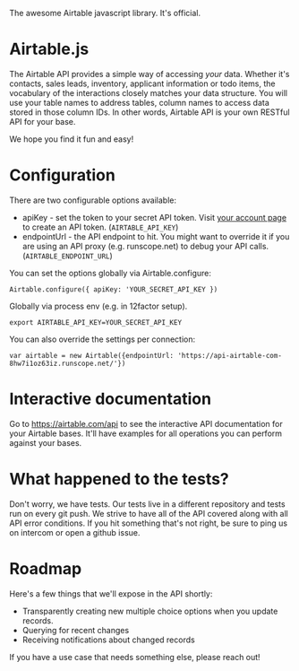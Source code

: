 The awesome Airtable javascript library. It's official.

# Airtable.js

The Airtable API provides a simple way of accessing *your*
data. Whether it's contacts, sales leads, inventory, applicant
information or todo items, the vocabulary of the interactions closely
matches your data structure. You will use your table names to address
tables, column names to access data stored in those column IDs. In
other words, Airtable API is your own RESTful API for your
base.

We hope you find it fun and easy!


# Configuration

There are two configurable options available:

  * apiKey - set the token to your secret API token. Visit [your account page](https://airtable.com/account) to create an API token.  (`AIRTABLE_API_KEY`)
  * endpointUrl - the API endpoint to hit. You might want to override
    it if you are using an API proxy (e.g. runscope.net) to debug your API calls. (`AIRTABLE_ENDPOINT_URL`)

You can set the options globally via Airtable.configure:

    Airtable.configure({ apiKey: 'YOUR_SECRET_API_KEY })


Globally via process env (e.g. in 12factor setup).

    export AIRTABLE_API_KEY=YOUR_SECRET_API_KEY

You can also override the settings per connection:

    var airtable = new Airtable({endpointUrl: 'https://api-airtable-com-8hw7i1oz63iz.runscope.net/'})

# Interactive documentation

Go to https://airtable.com/api to see the interactive API documentation for your Airtable bases. It'll have examples for all operations you can perform against your bases.

# What happened to the tests?

Don't worry, we have tests. Our tests live in a different repository
and tests run on every git push. We strive to have all of the API covered
along with all API error conditions. If you hit something that's not
right, be sure to ping us on intercom or open a github issue.


# Roadmap

Here's a few things that we'll expose in the API shortly:

 * Transparently creating new multiple choice options when you update records.
 * Querying for recent changes
 * Receiving notifications about changed records

If you have a use case that needs something else, please reach out!
